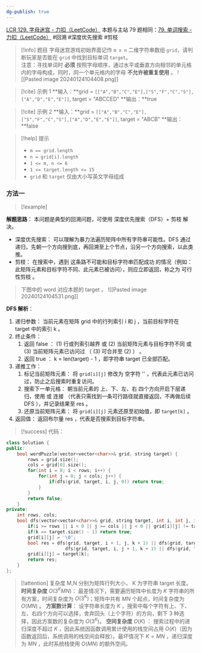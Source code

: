 ```yaml
---
dg-publish: true
---
```

[LCR 129. 字母迷宫 - 力扣（LeetCode）](https://leetcode.cn/problems/ju-zhen-zhong-de-lu-jing-lcof/description/)
本题与主站 79 题相同：[79. 单词搜索 - 力扣（LeetCode）](https://leetcode.cn/problems/word-search/description/)
#回溯 #深度优先搜索 #剪枝 

> [!info] 题目
> 字母迷宫游戏初始界面记作 `m x n` 二维字符串数组 `grid`，请判断玩家是否能在 `grid` 中找到目标单词 `target`。  
注意：寻找单词时 **必须** 按照字母顺序，通过水平或垂直方向相邻的单元格内的字母构成，同时，同一个单元格内的字母 **不允许被重复使用** 。
![[Pasted image 20240124104408.png]]

> [!cite] 示例 1
> **输入：**grid = `[["A","B","C","E"],["S","F","C","S"],["A","D","E","E"]]`, target = "ABCCED"
**输出：**true

> [!cite] 示例 2
> **输入：**grid = `[["A","B","C","E"],["S","F","C","S"],["A","D","E","E"]]`, target = "ABCB"
**输出：**false

> [!help] 提示
> - `m == grid.length`
> - `n = grid[i].length`
> - `1 <= m, n <= 6`
> - `1 <= target.length <= 15`
> - `grid` 和 `target` 仅由大小写英文字母组成
### 方法一
> [!example] 

**解题思路**：
本问题是典型的回溯问题，可使用 深度优先搜索（DFS）+ 剪枝 解决。
- 深度优先搜索： 可以理解为暴力法遍历矩阵中所有字符串可能性。DFS 通过递归，先朝一个方向搜到底，再回溯至上个节点，沿另一个方向搜索，以此类推。
- 剪枝： 在搜索中，遇到 这条路不可能和目标字符串匹配成功 的情况（例如：此矩阵元素和目标字符不同、此元素已被访问），则应立即返回，称之为 可行性剪枝 。
> 下图中的 word 对应本题的 target 。
![[Pasted image 20240124104531.png]]

**DFS 解析**：
1. 递归参数： 当前元素在矩阵 grid 中的行列索引 i 和 j ，当前目标字符在 target 中的索引 k 。
2. 终止条件：
	1. 返回 false ： (1) 行或列索引越界 或 (2) 当前矩阵元素与目标字符不同 或 (3) 当前矩阵元素已访问过 （ (3) 可合并至 (2) ） 。
	2. 返回 true ： k = len(target) - 1 ，即字符串 target 已全部匹配。
3. 递推工作：
	1. 标记当前矩阵元素： 将 `grid[i][j]` 修改为 空字符 '' ，代表此元素已访问过，防止之后搜索时重复访问。
	2. 搜索下一单元格： 朝当前元素的 上、下、左、右 四个方向开启下层递归，使用 或 连接 （代表只需找到一条可行路径就直接返回，不再做后续 DFS ），并记录结果至 res 。
	3. 还原当前矩阵元素： 将 `grid[i][j]` 元素还原至初始值，即 `target[k]` 。
4. 返回值： 返回布尔量 res ，代表是否搜索到目标字符串。

> [!success] 代码：
```cpp
class Solution {
public:
    bool wordPuzzle(vector<vector<char>>& grid, string target) {
        rows = grid.size();
        cols = grid[0].size();
        for(int i = 0; i < rows; i++) {
            for(int j = 0; j < cols; j++) {
                if(dfs(grid, target, i, j, 0)) return true;
            }
        }
        return false;
    }
private:
    int rows, cols;
    bool dfs(vector<vector<char>>& grid, string target, int i, int j, int k) {
        if(i >= rows || i < 0 || j >= cols || j < 0 || grid[i][j] != target[k]) return false;
        if(k == target.size() - 1) return true;
        grid[i][j] = '\0';
        bool res = dfs(grid, target, i + 1, j, k + 1) || dfs(grid, target, i - 1, j, k + 1) || 
                      dfs(grid, target, i, j + 1, k + 1) || dfs(grid, target, i , j - 1, k + 1);
        grid[i][j] = target[k];
        return res;
    }
};
```
> [!attention] 复杂度
> M,N 分别为矩阵行列大小， K 为字符串 target 长度。
> **时间复杂度** $O(3^KMN)$： 最差情况下，需要遍历矩阵中长度为 $K$ 字符串的所有方案，时间复杂度为 $O(3^K)$；矩阵中共有 $MN$ 个起点，时间复杂度为 $O(MN)$ 。
>**方案数计算**： 设字符串长度为 $K$ ，搜索中每个字符有上、下、左、右四个方向可以选择，舍弃回头（上个字符）的方向，剩下 3 种选择，因此方案数的复杂度为 $O(3^K)$。
**空间复杂度** $O(K)$ ： 搜索过程中的递归深度不超过 $K$ ，因此系统因函数调用累计使用的栈空间占用 $O(K)$（因为函数返回后，系统调用的栈空间会释放）。最坏情况下 $K=MN$ ，递归深度为 $MN$ ，此时系统栈使用 $O(MN)$ 的额外空间。



